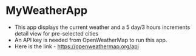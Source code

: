 # MyWeatherApp
- This app displays the current weather and a 5 day/3 hours increments detail view for pre-selected cities
- An API key is needed from OpenWeatherMap to run this app.
- Here is the link - https://openweathermap.org/api
